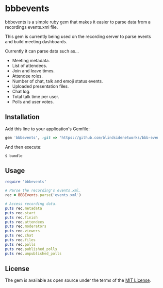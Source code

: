 # bbbevents

bbbevents is a simple ruby gem that makes it easier to parse data from a recordings events.xml file.

This gem is currently being used on the recording server to parse events and build meeting dashboards.

Currently it can parse data such as...

* Meeting metadata.
* List of attendees.
* Join and leave times.
* Attendee roles.
* Number of chat, talk and emoji status events. 
* Uploaded presentation files.
* Chat log.
* Total talk time per user.
* Polls and user votes.

## Installation

Add this line to your application's Gemfile:

```ruby
gem 'bbbevents', :git => 'https://github.com/blindsidenetworks/bbb-events'
```

And then execute:

    $ bundle

## Usage

```ruby
require 'bbbevents'

# Parse the recording's events.xml.
rec = BBBEvents.parse('events.xml')

# Access recording data.
puts rec.metadata
puts rec.start
puts rec.finish
puts rec.attendees
puts rec.moderators
puts rec.viewers
puts rec.chat
puts rec.files
puts rec.polls
puts rec.published_polls
puts rec.unpublished_polls
```

## License

The gem is available as open source under the terms of the [MIT License](http://opensource.org/licenses/MIT).
